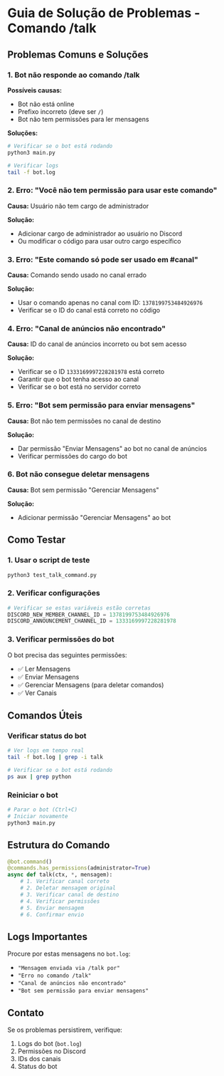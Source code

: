 # Guia de Solução de Problemas - Comando /talk

## Problemas Comuns e Soluções

### 1. Bot não responde ao comando /talk

**Possíveis causas:**
- Bot não está online
- Prefixo incorreto (deve ser `/`)
- Bot não tem permissões para ler mensagens

**Soluções:**
```bash
# Verificar se o bot está rodando
python3 main.py

# Verificar logs
tail -f bot.log
```

### 2. Erro: "Você não tem permissão para usar este comando"

**Causa:** Usuário não tem cargo de administrador

**Solução:**
- Adicionar cargo de administrador ao usuário no Discord
- Ou modificar o código para usar outro cargo específico

### 3. Erro: "Este comando só pode ser usado em #canal"

**Causa:** Comando sendo usado no canal errado

**Solução:**
- Usar o comando apenas no canal com ID: `1378199753484926976`
- Verificar se o ID do canal está correto no código

### 4. Erro: "Canal de anúncios não encontrado"

**Causa:** ID do canal de anúncios incorreto ou bot sem acesso

**Solução:**
- Verificar se o ID `1333169997228281978` está correto
- Garantir que o bot tenha acesso ao canal
- Verificar se o bot está no servidor correto

### 5. Erro: "Bot sem permissão para enviar mensagens"

**Causa:** Bot não tem permissões no canal de destino

**Solução:**
- Dar permissão "Enviar Mensagens" ao bot no canal de anúncios
- Verificar permissões do cargo do bot

### 6. Bot não consegue deletar mensagens

**Causa:** Bot sem permissão "Gerenciar Mensagens"

**Solução:**
- Adicionar permissão "Gerenciar Mensagens" ao bot

## Como Testar

### 1. Usar o script de teste
```bash
python3 test_talk_command.py
```

### 2. Verificar configurações
```python
# Verificar se estas variáveis estão corretas
DISCORD_NEW_MEMBER_CHANNEL_ID = 1378199753484926976
DISCORD_ANNOUNCEMENT_CHANNEL_ID = 1333169997228281978
```

### 3. Verificar permissões do bot
O bot precisa das seguintes permissões:
- ✅ Ler Mensagens
- ✅ Enviar Mensagens
- ✅ Gerenciar Mensagens (para deletar comandos)
- ✅ Ver Canais

## Comandos Úteis

### Verificar status do bot
```bash
# Ver logs em tempo real
tail -f bot.log | grep -i talk

# Verificar se o bot está rodando
ps aux | grep python
```

### Reiniciar o bot
```bash
# Parar o bot (Ctrl+C)
# Iniciar novamente
python3 main.py
```

## Estrutura do Comando

```python
@bot.command()
@commands.has_permissions(administrator=True)
async def talk(ctx, *, mensagem):
    # 1. Verificar canal correto
    # 2. Deletar mensagem original
    # 3. Verificar canal de destino
    # 4. Verificar permissões
    # 5. Enviar mensagem
    # 6. Confirmar envio
```

## Logs Importantes

Procure por estas mensagens no `bot.log`:
- `"Mensagem enviada via /talk por"`
- `"Erro no comando /talk"`
- `"Canal de anúncios não encontrado"`
- `"Bot sem permissão para enviar mensagens"`

## Contato

Se os problemas persistirem, verifique:
1. Logs do bot (`bot.log`)
2. Permissões no Discord
3. IDs dos canais
4. Status do bot 